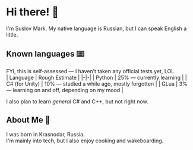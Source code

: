 # Hi there! 👋  
I'm Suslov Mark. My native language is Russian, but I can speak English a little.
## Known languages ⌨️
FYI, this is self-assessed — I haven’t taken any official tests yet, LOL.  
| Language | Rough Estimate |
|-|-|
| Python | 25% — currently learning |
| C# (for Unity) | 10% — studied a while ago, mostly forgotten |
| GLua | 3% — learning on and off, depending on my mood |

I also plan to learn *general* C# and C++, but not right now.
## About Me 🙂
I was born in Krasnodar, Russia.  
I'm mainly into tech, but I also enjoy cooking and wakeboarding.
